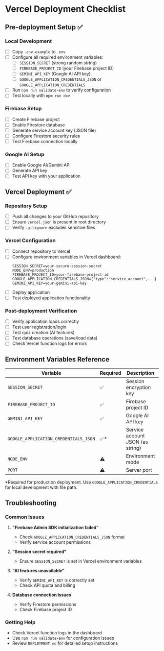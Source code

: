 # Vercel Deployment Checklist

## Pre-deployment Setup ✅

### Local Development
- [ ] Copy `.env.example` to `.env`
- [ ] Configure all required environment variables:
  - [ ] `SESSION_SECRET` (strong random string)
  - [ ] `FIREBASE_PROJECT_ID` (your Firebase project ID)
  - [ ] `GEMINI_API_KEY` (Google AI API key)
  - [ ] `GOOGLE_APPLICATION_CREDENTIALS_JSON` or `GOOGLE_APPLICATION_CREDENTIALS`
- [ ] Run `npm run validate-env` to verify configuration
- [ ] Test locally with `npm run dev`

### Firebase Setup
- [ ] Create Firebase project
- [ ] Enable Firestore database
- [ ] Generate service account key (JSON file)
- [ ] Configure Firestore security rules
- [ ] Test Firebase connection locally

### Google AI Setup
- [ ] Enable Google AI/Gemini API
- [ ] Generate API key
- [ ] Test API key with your application

## Vercel Deployment ✅

### Repository Setup
- [ ] Push all changes to your GitHub repository
- [ ] Ensure `vercel.json` is present in root directory
- [ ] Verify `.gitignore` excludes sensitive files

### Vercel Configuration
- [ ] Connect repository to Vercel
- [ ] Configure environment variables in Vercel dashboard:
  ```
  SESSION_SECRET=your-secure-session-secret
  NODE_ENV=production
  FIREBASE_PROJECT_ID=your-firebase-project-id
  GOOGLE_APPLICATION_CREDENTIALS_JSON={"type":"service_account",...}
  GEMINI_API_KEY=your-gemini-api-key
  ```
- [ ] Deploy application
- [ ] Test deployed application functionality

### Post-deployment Verification
- [ ] Verify application loads correctly
- [ ] Test user registration/login
- [ ] Test quiz creation (AI features)
- [ ] Test database operations (save/load data)
- [ ] Check Vercel function logs for errors

## Environment Variables Reference

| Variable | Required | Description | Example |
|----------|----------|-------------|---------|
| `SESSION_SECRET` | ✅ | Session encryption key | `your-super-secret-key-here` |
| `FIREBASE_PROJECT_ID` | ✅ | Firebase project ID | `synapse-note-12345` |
| `GEMINI_API_KEY` | ✅ | Google AI API key | `AIzaSy...` |
| `GOOGLE_APPLICATION_CREDENTIALS_JSON` | ✅* | Service account JSON (as string) | `{"type":"service_account",...}` |
| `NODE_ENV` | ⚠️ | Environment mode | `production` (auto-set by Vercel) |
| `PORT` | ⚠️ | Server port | `3000` (auto-set by Vercel) |

*Required for production deployment. Use `GOOGLE_APPLICATION_CREDENTIALS` for local development with file path.

## Troubleshooting

### Common Issues
1. **"Firebase Admin SDK initialization failed"**
   - Check `GOOGLE_APPLICATION_CREDENTIALS_JSON` format
   - Verify service account permissions

2. **"Session secret required"**
   - Ensure `SESSION_SECRET` is set in Vercel environment variables

3. **"AI features unavailable"**
   - Verify `GEMINI_API_KEY` is correctly set
   - Check API quota and billing

4. **Database connection issues**
   - Verify Firestore permissions
   - Check Firebase project ID

### Getting Help
- Check Vercel function logs in the dashboard
- Use `npm run validate-env` for configuration issues
- Review `DEPLOYMENT.md` for detailed setup instructions